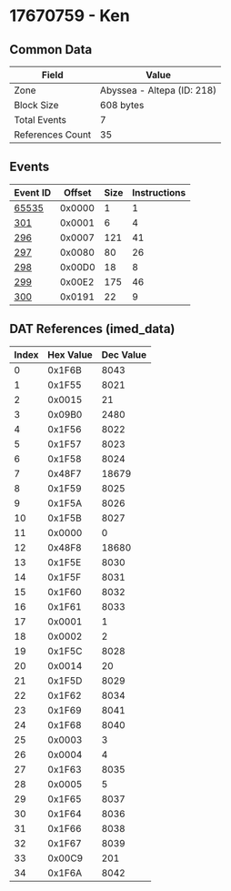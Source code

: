 # 17670759 - Ken

## Common Data

| Field            | Value                      |
|------------------|----------------------------|
| Zone             | Abyssea - Altepa (ID: 218) |
| Block Size       | 608 bytes                  |
| Total Events     | 7                          |
| References Count | 35                         |

## Events

| Event ID            | Offset   |   Size |   Instructions |
|---------------------|----------|--------|----------------|
| [65535](./65535.md) | 0x0000   |      1 |              1 |
| [301](./301.md)     | 0x0001   |      6 |              4 |
| [296](./296.md)     | 0x0007   |    121 |             41 |
| [297](./297.md)     | 0x0080   |     80 |             26 |
| [298](./298.md)     | 0x00D0   |     18 |              8 |
| [299](./299.md)     | 0x00E2   |    175 |             46 |
| [300](./300.md)     | 0x0191   |     22 |              9 |

## DAT References (imed_data)

|   Index | Hex Value   |   Dec Value |
|---------|-------------|-------------|
|       0 | 0x1F6B      |        8043 |
|       1 | 0x1F55      |        8021 |
|       2 | 0x0015      |          21 |
|       3 | 0x09B0      |        2480 |
|       4 | 0x1F56      |        8022 |
|       5 | 0x1F57      |        8023 |
|       6 | 0x1F58      |        8024 |
|       7 | 0x48F7      |       18679 |
|       8 | 0x1F59      |        8025 |
|       9 | 0x1F5A      |        8026 |
|      10 | 0x1F5B      |        8027 |
|      11 | 0x0000      |           0 |
|      12 | 0x48F8      |       18680 |
|      13 | 0x1F5E      |        8030 |
|      14 | 0x1F5F      |        8031 |
|      15 | 0x1F60      |        8032 |
|      16 | 0x1F61      |        8033 |
|      17 | 0x0001      |           1 |
|      18 | 0x0002      |           2 |
|      19 | 0x1F5C      |        8028 |
|      20 | 0x0014      |          20 |
|      21 | 0x1F5D      |        8029 |
|      22 | 0x1F62      |        8034 |
|      23 | 0x1F69      |        8041 |
|      24 | 0x1F68      |        8040 |
|      25 | 0x0003      |           3 |
|      26 | 0x0004      |           4 |
|      27 | 0x1F63      |        8035 |
|      28 | 0x0005      |           5 |
|      29 | 0x1F65      |        8037 |
|      30 | 0x1F64      |        8036 |
|      31 | 0x1F66      |        8038 |
|      32 | 0x1F67      |        8039 |
|      33 | 0x00C9      |         201 |
|      34 | 0x1F6A      |        8042 |
